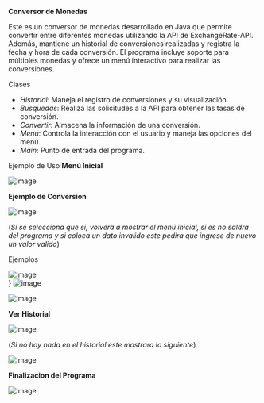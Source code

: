 **Conversor de Monedas**  

Este es un conversor de monedas desarrollado en Java que permite convertir entre diferentes monedas utilizando la API de ExchangeRate-API. 
Además, mantiene un historial de conversiones realizadas y registra la fecha y hora de cada conversión.
El programa incluye soporte para múltiples monedas y ofrece un menú interactivo para realizar las conversiones.


Clases
- *Historial*: Maneja el registro de conversiones y su visualización.
- *Busquedas*: Realiza las solicitudes a la API para obtener las tasas de conversión.
- *Convertir*: Almacena la información de una conversión.
- *Menu*: Controla la interacción con el usuario y maneja las opciones del menú.
- *Main*: Punto de entrada del programa.

Ejemplo de Uso
**Menú Inicial**  

![image](https://github.com/FanyUcles/Conversor_Monedas_Challenge/assets/99224728/ccc968ce-eb5d-4c23-8dbf-9448db60e00a)  



**Ejemplo de Conversion**  

![image](https://github.com/FanyUcles/Conversor_Monedas_Challenge/assets/99224728/ab1f9272-7a23-42ea-b5c0-22c59fc606c6)  


(*Si se selecciona que si, volvera a mostrar el menú inicial, si es no saldra del programa y si coloca un dato invalido este pedira que ingrese de nuevo un valor valido*)  

Ejemplos  

![image](https://github.com/FanyUcles/Conversor_Monedas_Challenge/assets/99224728/ef688262-e3eb-465c-a1e5-4b5b3019e96e)  
}
![image](https://github.com/FanyUcles/Conversor_Monedas_Challenge/assets/99224728/acacdac4-4a6d-4a92-afab-fa5c6eaf9d19)  

![image](https://github.com/FanyUcles/Conversor_Monedas_Challenge/assets/99224728/c9c2aac9-2c45-4abc-8e83-4996a485f31a)  


**Ver Historial**  

![image](https://github.com/FanyUcles/Conversor_Monedas_Challenge/assets/99224728/820fa797-30f7-417e-8fb0-1d4db5dd078f)  

(*Si no hay nada en el historial este mostrara lo siguiente*)  

![image](https://github.com/FanyUcles/Conversor_Monedas_Challenge/assets/99224728/4612cef5-0900-43a2-8d60-29c8b91ed0b4)  


**Finalizacion del Programa**  

![image](https://github.com/FanyUcles/Conversor_Monedas_Challenge/assets/99224728/a8b9d7c7-bff5-4793-a5f6-e7af97c3a8be)  



